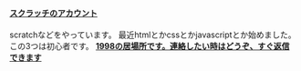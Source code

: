 <h4><a href="https://scratch.mit.edu/users/cloudcoder19">スクラッチのアカウント</a></h4>
scratchなどをやっています。
最近htmlとかcssとかjavascriptとか始めました。
この3つは初心者です。
<strong><a href="https://github.com/1998ky262/1998ky262/issues/1">1998の居場所です。連絡したい時はどうぞ、すぐ返信できます</a></strong>
